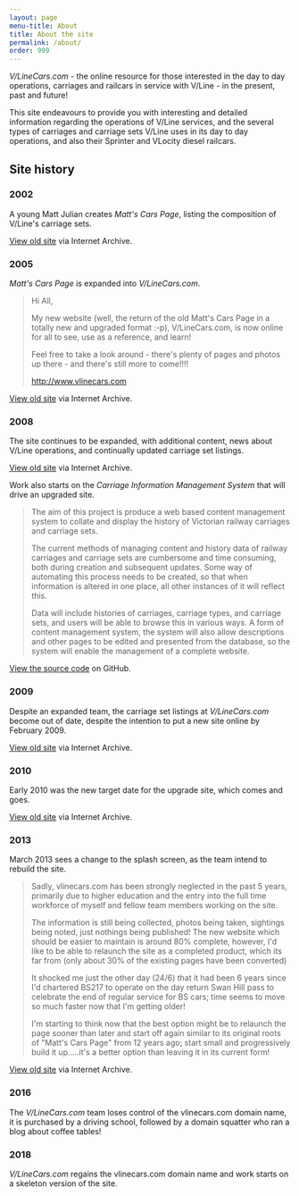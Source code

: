```yaml
---
layout: page
menu-title: About
title: About the site
permalink: /about/
order: 999
---
```


*V/LineCars.com* - the online resource for those interested in the day to day operations, carriages and railcars in service with V/Line - in the present, past and future!

This site endeavours to provide you with interesting and detailed information regarding the operations of V/Line services, and the several types of carriages and carriage sets V/Line uses in its day to day operations, and also their Sprinter and VLocity diesel railcars.

## Site history

### 2002

A young Matt Julian creates *Matt's Cars Page*, listing the composition of V/Line's carriage sets.

[View old site](http://users.tpg.com.au/hobbitj/cars/fn1.htm) via Internet Archive.

### 2005

*Matt's Cars Page* is expanded into *V/LineCars.com*.

> Hi All,
>
> My new website (well, the return of the old Matt's Cars Page in a totally new and upgraded format :-p), V/LineCars.com, is now online for all to see, use as a reference, and learn!
>
>Feel free to take a look around - there's plenty of pages and photos up there - and there's still more to come!!!!
>
>http://www.vlinecars.com

[View old site](http://web.archive.org/web/20060819055059/http://vlinecars.com/) via Internet Archive.

### 2008

The site continues to be expanded, with additional content, news about V/Line operations, and continually updated carriage set listings.

[View old site](http://web.archive.org/web/20080718171641/http://vlinecars.com/) via Internet Archive.

Work also starts on the *Carriage Information Management System* that will drive an upgraded site.

> The aim of this project is produce a web based content management system to collate and display the history of Victorian railway carriages and carriage sets.
>
> The current methods of managing content and history data of railway carriages and carriage sets are cumbersome and time consuming, both during creation and subsequent updates. Some way of automating this process needs to be created, so that when information is altered in one place, all other instances of it will reflect this.
>
> Data will include histories of carriages, carriage types, and carriage sets, and users will be able to browse this in various ways. A form of content management system, the system will also allow descriptions and other pages to be edited and presented from the database, so the system will enable the management of a complete website.

[View the source code](https://github.com/wongm/carriage-information-management-system) on GitHub.

### 2009

Despite an expanded team, the carriage set listings at *V/LineCars.com* become out of date, despite the intention to put a new site online by February 2009.

[View old site](http://web.archive.org/web/20090425173123/http://www.vlinecars.com:80/) via Internet Archive.

### 2010

Early 2010 was the new target date for the upgrade site, which comes and goes.

[View old site](http://web.archive.org/web/20110202155125/http://vlinecars.com/) via Internet Archive.

### 2013

March 2013 sees a change to the splash screen, as the team intend to rebuild the site.

> Sadly, vlinecars.com has been strongly neglected in the past 5 years, primarily due to higher education and the entry into the full time workforce of myself and fellow team members working on the site.
> 
> The information is still being collected, photos being taken, sightings being noted, just nothings being published! The new website which should be easier to maintain is around 80% complete, however, I'd like to be able to relaunch the site as a completed product, which its far from (only about 30% of the existing pages have been converted)
> 
> It shocked me just the other day (24/6) that it had been 6 years since I'd chartered BS217 to operate on the day return Swan Hill pass to celebrate the end of regular service for BS cars; time seems to move so much faster now that I'm getting older!
> 
> I'm starting to think now that the best option might be to relaunch the page sooner than later and start off again similar to its original roots of "Matt's Cars Page" from 12 years ago; start small and progressively build it up.....it's a better option than leaving it in its current form!

[View old site](http://web.archive.org/web/20130704084929/http://vlinecars.com/) via Internet Archive.

### 2016

The *V/LineCars.com* team loses control of the vlinecars.com domain name, it is purchased by a driving school, followed by a domain squatter who ran a blog about coffee tables!

### 2018

*V/LineCars.com* regains the vlinecars.com domain name and work starts on a skeleton version of the site.

